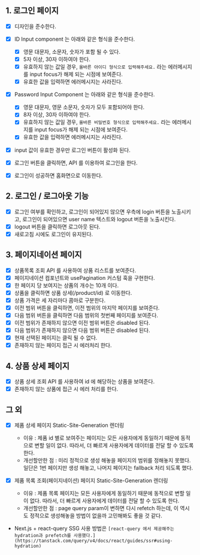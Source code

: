 ## 1. 로그인 페이지

- [x] 디자인을 준수한다.
- [x] ID Input component 는 아래와 같은 형식을 준수한다.
  - [x] 영문 대문자, 소문자, 숫자가 포함 될 수 있다.
  - [x] 5자 이상, 30자 이하여야 한다.
  - [x] 유효하지 않는 값일 경우, `올바른 아이디 형식으로 입력해주세요.` 라는 에러메시지를 input focus가 해제 되는 시점에 보여준다.
  - [x] 유효한 값을 입력하면 에러메시지는 사라진다.
- [x] Password Input Component 는 아래와 같은 형식을 준수한다.

  - [x] 영문 대문자, 영문 소문자, 숫자가 모두 포함되어야 한다.
  - [x] 8자 이상, 30자 이하여야 한다.
  - [x] 유효하지 않는 값일 경우, `올바른 비밀번호 형식으로 입력해주세요.` 라는 에러메시지를 input focus가 해제 되는 시점에 보여준다.
  - [x] 유효한 값을 입력하면 에러메시지는 사라진다.

- [x] input 값이 유효한 경우만 로그인 버튼이 활성화 된다.
- [x] 로그인 버튼을 클릭하면, API 를 이용하여 로그인을 한다.
- [x] 로그인이 성공하면 홈화면으로 이동한다.

## 2. 로그인 / 로그아웃 기능

- [x] 로그인 여부를 확인하고, 로그인이 되어있지 않으면 우측에 login 버튼을 노출시키고, 로그인이 되어있으면 user name 텍스트와 logout 버튼을 노출시킨다.
- [x] logout 버튼을 클릭하면 로그아웃 된다.
- [x] 새로고침 시에도 로그인이 유지된다.

## 3. 페이지네이션 페이지

- [x] 상품목록 조회 API 를 사용하여 상품 리스트를 보여준다.
- [x] 페이지네이션 컴포넌트와 usePagination 커스텀 훅을 구현한다.
- [x] 한 페이지 당 보여지는 상품의 개수는 10개 이다.
- [x] 상품을 클릭하면 상품 상세(/product/id) 로 이동한다.
- [x] 상품 가격은 세 자리마다 콤마로 구분한다.
- [x] 이전 범위 버튼을 클릭하면, 이전 범위의 마지막 페이지를 보여준다.
- [x] 다음 범위 버튼을 클릭하면 다음 범위의 첫번째 페이지를 보여준다.
- [x] 이전 범위가 존재하지 않으면 이전 범위 버튼은 disabled 된다.
- [x] 다음 범위가 존재하지 않으면 다음 범위 버튼은 disabled 된다.
- [x] 현재 선택된 페이지는 클릭 될 수 없다.
- [x] 존재하지 않는 페이지 접근 시 에러처리 한다.

## 4. 상품 상세 페이지

- [x] 상품 상세 조회 API 를 사용하여 id 에 해당하는 상품을 보여준다.
- [x] 존재하지 않는 상품에 접근 시 에러 처리를 한다.

## 그 외

- [x] 제품 상세 페이지 Static-Site-Generation 렌더링
  - 이유 : 제품 id 별로 보여주는 페이지는 모든 사용자에게 동일하기 때문에 동적으로 변할 일이 없다. 따라서, 더 빠르게 사용자에게 데이터를 전달 할 수 있도록 한다.
  - 개선할만한 점 : 미리 정적으로 생성 해놓을 페이지의 범위를 정해놓지 못했다. 일단은 1번 페이지만 생성 해놓고, 나머지 페이지는 fallback 처리 되도록 했다.
- [x] 제품 목록 조회(페이지네이션) 페이지 Static-Site-Generation 렌더링

  - 이유 : 제품 목록 페이지는 모든 사용자에게 동일하기 때문에 동적으로 변할 일이 없다. 따라서, 더 빠르게 사용자에게 데이터를 전달 할 수 있도록 한다.
  - 개선할만한 점 : page query param이 변하면 다시 refetch 하는데, 이 역시도 정적으로 생성해놓을 방법이 없을까 고민해봐도 좋을 것 같다.

- Next.js + react-query SSG 사용 방법은 `[react-query 에서 제공해주는 hydration과 prefetch를 사용했다.](https://tanstack.com/query/v4/docs/react/guides/ssr#using-hydration)`
